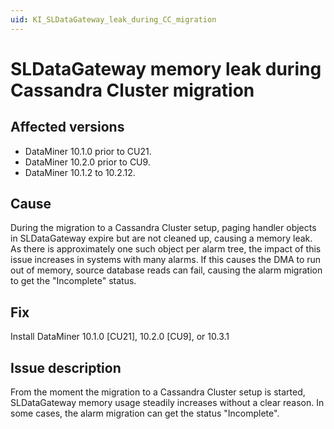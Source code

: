 ```yaml
---
uid: KI_SLDataGateway_leak_during_CC_migration
---
```


# SLDataGateway memory leak during Cassandra Cluster migration

## Affected versions

- DataMiner 10.1.0 prior to CU21.
- DataMiner 10.2.0 prior to CU9.
- DataMiner 10.1.2 to 10.2.12.

## Cause

During the migration to a Cassandra Cluster setup, paging handler objects in SLDataGateway expire but are not cleaned up, causing a memory leak. As there is approximately one such object per alarm tree, the impact of this issue increases in systems with many alarms. If this causes the DMA to run out of memory, source database reads can fail, causing the alarm migration to get the "Incomplete" status.

## Fix

Install DataMiner 10.1.0 [CU21], 10.2.0 [CU9], or 10.3.1

## Issue description

From the moment the migration to a Cassandra Cluster setup is started, SLDataGateway memory usage steadily increases without a clear reason. In some cases, the alarm migration can get the status "Incomplete".
